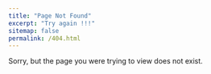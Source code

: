 ```yaml
---
title: "Page Not Found"
excerpt: "Try again !!!"
sitemap: false
permalink: /404.html
---
```


Sorry, but the page you were trying to view does not exist.
